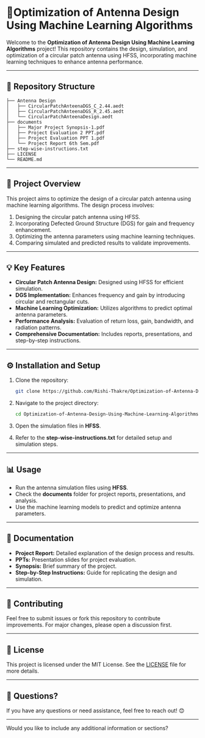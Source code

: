 # 🚀**Optimization of Antenna Design Using Machine Learning Algorithms**

Welcome to the **Optimization of Antenna Design Using Machine Learning Algorithms** project! This repository contains the design, simulation, and optimization of a circular patch antenna using HFSS, incorporating machine learning techniques to enhance antenna performance.

---

## 📁 **Repository Structure**

```
├── Antenna Design  
│   ├── CircularPatchAnteenaDGS_C_2.44.aedt   
│   ├── CircularPatchAnteenaDGS_R_2.45.aedt   
│   └── CircularPatchAnteenaDesign.aedt   
├── documents  
│   ├── Major Project Synopsis-1.pdf  
│   ├── Project Evaluation 2 PPT.pdf  
│   ├── Project Evaluation PPT 1.pdf  
│   └── Project Report 6th Sem.pdf  
├── step-wise-instructions.txt  
├── LICENSE  
└── README.md  
```

---

## 🌟 **Project Overview**

This project aims to optimize the design of a circular patch antenna using machine learning algorithms. The design process involves:

1. Designing the circular patch antenna using HFSS.
2. Incorporating Defected Ground Structure (DGS) for gain and frequency enhancement.
3. Optimizing the antenna parameters using machine learning techniques.
4. Comparing simulated and predicted results to validate improvements.

---

## 💡 **Key Features**

* **Circular Patch Antenna Design:** Designed using HFSS for efficient simulation.
* **DGS Implementation:** Enhances frequency and gain by introducing circular and rectangular cuts.
* **Machine Learning Optimization:** Utilizes algorithms to predict optimal antenna parameters.
* **Performance Analysis:** Evaluation of return loss, gain, bandwidth, and radiation patterns.
* **Comprehensive Documentation:** Includes reports, presentations, and step-by-step instructions.

---

## ⚙️ **Installation and Setup**

1. Clone the repository:

   ```bash
   git clone https://github.com/Rishi-Thakre/Optimization-of-Antenna-Design-Using-Machine-Learning-Algorithms.git  
   ```
2. Navigate to the project directory:

   ```bash
   cd Optimization-of-Antenna-Design-Using-Machine-Learning-Algorithms  
   ```
3. Open the simulation files in **HFSS**.
4. Refer to the **step-wise-instructions.txt** for detailed setup and simulation steps.

---

## 📊 **Usage**

* Run the antenna simulation files using **HFSS**.
* Check the **documents** folder for project reports, presentations, and analysis.
* Use the machine learning models to predict and optimize antenna parameters.

---

## 📑 **Documentation**

* **Project Report:** Detailed explanation of the design process and results.
* **PPTs:** Presentation slides for project evaluation.
* **Synopsis:** Brief summary of the project.
* **Step-by-Step Instructions:** Guide for replicating the design and simulation.

---

## 📝 **Contributing**

Feel free to submit issues or fork this repository to contribute improvements. For major changes, please open a discussion first.

---

## 📄 **License**

This project is licensed under the MIT License. See the [LICENSE](LICENSE) file for more details.

---

## 💬 **Questions?**

If you have any questions or need assistance, feel free to reach out! 😊

---

Would you like to include any additional information or sections?
